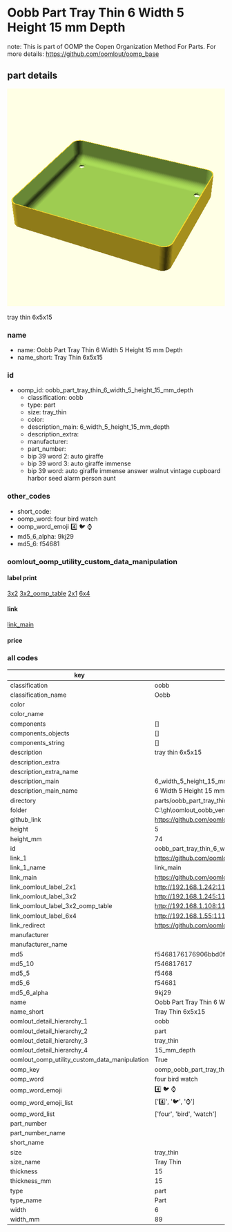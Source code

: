 # Oobb Part Tray Thin 6 Width 5 Height 15 mm Depth  

note: This is part of OOMP the Oopen Organization Method For Parts. For more details: https://github.com/oomlout/oomp_base

##  part details
  

[![](3dpr.png)](3dpr.png)

tray thin 6x5x15



### name
* name: Oobb Part Tray Thin 6 Width 5 Height 15 mm Depth
* name_short: Tray Thin 6x5x15 
### id
* oomp_id: oobb_part_tray_thin_6_width_5_height_15_mm_depth
  * classification: oobb
  * type: part
  * size: tray_thin
  * color: 
  * description_main: 6_width_5_height_15_mm_depth
  * description_extra: 
  * manufacturer: 
  * part_number: 
  * bip 39 word 2: auto giraffe
  * bip 39 word 3: auto giraffe immense
  * bip 39 word: auto giraffe immense answer walnut vintage cupboard harbor seed alarm person aunt

### other_codes
* short_code: 
* oomp_word: four bird watch
* oomp_word_emoji :four: :bird: :watch:
* md5_6_alpha: 9kj29
* md5_6: f54681






### oomlout_oomp_utility_custom_data_manipulation
#### label print
[3x2](http://192.168.1.245:1112/?label=oomp%209kj29)
[3x2_oomp_table](http://192.168.1.108:1112/?label=oomp%209kj29)
[2x1](http://192.168.1.242:1112/?label=oomp%209kj29)
[6x4](http://192.168.1.55:1112/?label=oomp%209kj29)    

#### link

[link_main](https://github.com/oomlout/oomlout_oobb_version_4_generated_parts/tree/main/navigation_oomp/oobb/part/tray_thin/6_width_5_height_15_mm_depth/part)                              

#### price







### all codes 
| key | value |  
| --- | --- |  
| classification | oobb |  
| classification_name | Oobb |  
| color |  |  
| color_name |  |  
| components | [] |  
| components_objects | [] |  
| components_string | [] |  
| description | tray thin 6x5x15 |  
| description_extra |  |  
| description_extra_name |  |  
| description_main | 6_width_5_height_15_mm_depth |  
| description_main_name | 6 Width 5 Height 15 mm Depth |  
| directory | parts/oobb_part_tray_thin_6_width_5_height_15_mm_depth |  
| folder | C:\gh\oomlout_oobb_version_4_generated_parts\parts\oobb_part_tray_thin_6_width_5_height_15_mm_depth |  
| github_link | https://github.com/oomlout/oomlout_oomp_part_src/tree/main/parts/oobb_part_tray_thin_6_width_5_height_15_mm_depth |  
| height | 5 |  
| height_mm | 74 |  
| id | oobb_part_tray_thin_6_width_5_height_15_mm_depth |  
| link_1 | https://github.com/oomlout/oomlout_oobb_version_4_generated_parts/tree/main/navigation_oomp/oobb/part/tray_thin/6_width_5_height_15_mm_depth/part |  
| link_1_name | link_main |  
| link_main | https://github.com/oomlout/oomlout_oobb_version_4_generated_parts/tree/main/navigation_oomp/oobb/part/tray_thin/6_width_5_height_15_mm_depth/part |  
| link_oomlout_label_2x1 | http://192.168.1.242:1112/?label=oomp%209kj29 |  
| link_oomlout_label_3x2 | http://192.168.1.245:1112/?label=oomp%209kj29 |  
| link_oomlout_label_3x2_oomp_table | http://192.168.1.108:1112/?label=oomp%209kj29 |  
| link_oomlout_label_6x4 | http://192.168.1.55:1112/?label=oomp%209kj29 |  
| link_redirect | https://github.com/oomlout/oomlout_oobb_version_4_generated_parts/tree/main/parts/oobb_tray_thin_06_05_15 |  
| manufacturer |  |  
| manufacturer_name |  |  
| md5 | f5468176176906bbd0fb609ae318887c |  
| md5_10 | f546817617 |  
| md5_5 | f5468 |  
| md5_6 | f54681 |  
| md5_6_alpha | 9kj29 |  
| name | Oobb Part Tray Thin 6 Width 5 Height 15 mm Depth |  
| name_short | Tray Thin 6x5x15  |  
| oomlout_detail_hierarchy_1 | oobb |  
| oomlout_detail_hierarchy_2 | part |  
| oomlout_detail_hierarchy_3 | tray_thin |  
| oomlout_detail_hierarchy_4 | 15_mm_depth |  
| oomlout_oomp_utility_custom_data_manipulation | True |  
| oomp_key | oomp_oobb_part_tray_thin_6_width_5_height_15_mm_depth |  
| oomp_word | four bird watch |  
| oomp_word_emoji | :four: :bird: :watch: |  
| oomp_word_emoji_list | [':four:', ':bird:', ':watch:'] |  
| oomp_word_list | ['four', 'bird', 'watch'] |  
| part_number |  |  
| part_number_name |  |  
| short_name |  |  
| size | tray_thin |  
| size_name | Tray Thin |  
| thickness | 15 |  
| thickness_mm | 15 |  
| type | part |  
| type_name | Part |  
| width | 6 |  
| width_mm | 89 |  
